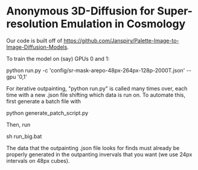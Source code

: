 # Anonymous 3D-Diffusion for Super-resolution Emulation in Cosmology

Our code is built off of https://github.com/Janspiry/Palette-Image-to-Image-Diffusion-Models.

To train the model on (say) GPUs 0 and 1:

python run.py -c 'config/sr-mask-arepo-48px-264px-128p-2000T.json' --gpu '0,1'

For iterative outpainting, "python run.py" is called many times over, each time with a new .json file shifting which data is run on. To automate this, first generate a batch file with

python generate_patch_script.py

Then, run

sh run_big.bat

The data that the outpainting .json file looks for finds must already be properly generated in the outpanting invervals that you want (we use 24px intervals on 48px cubes).
